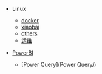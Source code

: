 <!-- _navbar.md -->

* Linux
  * [docker](linux/docker/)
  * [xiaobai](linux/xiaobai/)
  * [others](linux/others/)
  * [运维](linux/运维/)


* [PowerBI](PowerBI/)
  * [Power Query](Power Query/)

